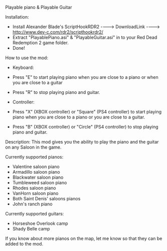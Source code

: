 Playable piano & Playable Guitar

Installation:
- Install Alexander Blade's ScriptHookRDR2 ----> DownloadLink ----> http://www.dev-c.com/rdr2/scripthookrdr2/
- Extract "PlayablePiano.asi" & "PlayableGuitar.asi" in to your Red Dead Redemption 2 game folder.
- Done!

How to use the mod:
- Keyboard:
- Press "E" to start playing piano when you are close to a piano or when you are close to a guitar
- Press "R" to stop playing piano and guitar.

- Controller:
- Press "X" (XBOX controller) or "Square" (PS4 controller) to start playing piano when you are close to a piano or you are close to a guitar.
- Press "B" (XBOX controller) or "Circle" (PS4 controller) to stop playing piano and guitar.

Description:
This mod gives you the ability to play the piano and the guitar on any Saloon in the game.

Currently supported pianos:
- Valentine saloon piano
- Armadillo saloon piano
- Blackwater saloon piano
- Tumbleweed saloon piano
- Rhodes saloon piano
- VanHorn saloon piano
- Both Saint Denis' saloons pianos
- John's ranch piano

Currently supported guitars:
- Horseshoe Overlook camp
- Shady Belle camp

If you know about more pianos on the map, let me know so that they can be added to the mod.
